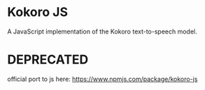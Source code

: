 # Kokoro JS

A JavaScript implementation of the Kokoro text-to-speech model.

# DEPRECATED #
official port to js here:
https://www.npmjs.com/package/kokoro-js

